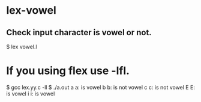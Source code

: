 
# lex-vowel


## Check input character is vowel or not.

$ lex vowel.l
# If you using flex use -lfl.
$ gcc lex.yy.c -ll
$ ./a.out
a
a: is vowel
b
b: is not vowel
c
c: is not vowel
E
E: is vowel
i
i: is vowel

